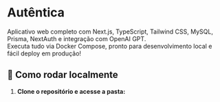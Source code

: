 # Autêntica

Aplicativo web completo com Next.js, TypeScript, Tailwind CSS, MySQL, Prisma, NextAuth e integração com OpenAI GPT.  
Executa tudo via Docker Compose, pronto para desenvolvimento local e fácil deploy em produção!

## 🚀 Como rodar localmente

1. **Clone o repositório e acesse a pasta:**
